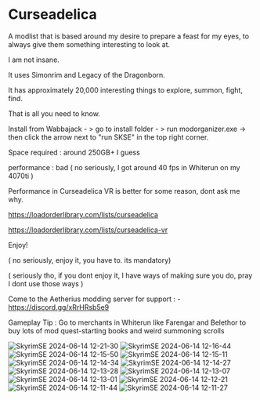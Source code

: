 
# Curseadelica
A modlist that is based around my desire to prepare a feast for my eyes, to always give them something interesting to look at.

I am not insane.

It uses Simonrim and Legacy of the Dragonborn.

It has approximately 20,000 interesting things to explore, summon, fight, find. 

That is all you need to know.

Install from Wabbajack - > go to install folder - > run modorganizer.exe -> then click the arrow next to "run SKSE" in the top right corner.

Space required : around 250GB+ I guess

performance : bad ( no seriously, I got around 40 fps in Whiterun on my 4070ti )

Performance in Curseadelica VR is better for some reason, dont ask me why.

https://loadorderlibrary.com/lists/curseadelica

https://loadorderlibrary.com/lists/curseadelica-vr

Enjoy!

( no seriously, enjoy it, you have to. its mandatory)

( seriously tho, if you dont enjoy it, I have ways of making sure you do, pray I dont use those ways )

Come to the Aetherius modding server for support : - https://discord.gg/xRrHRsb5e9

Gameplay Tip : Go to merchants in Whiterun like Farengar and Belethor to buy lots of mod quest-starting books and weird summoning scrolls


![SkyrimSE 2024-06-14 12-21-30](https://github.com/The-Animonculory/Curseadelica/assets/85711747/6d3c5b70-a33a-4f38-88f6-bd9dd2abdeee)
![SkyrimSE 2024-06-14 12-16-44](https://github.com/The-Animonculory/Curseadelica/assets/85711747/aaa84814-9980-4773-9ae1-88b2ba026b4e)
![SkyrimSE 2024-06-14 12-15-50](https://github.com/The-Animonculory/Curseadelica/assets/85711747/c3239553-3ab4-4921-b26b-99f06c157f85)
![SkyrimSE 2024-06-14 12-15-11](https://github.com/The-Animonculory/Curseadelica/assets/85711747/c044e3f9-762e-4a78-b0f0-1087123593a9)
![SkyrimSE 2024-06-14 12-14-34](https://github.com/The-Animonculory/Curseadelica/assets/85711747/b3c6c56b-6bb5-4496-899c-4ad2d937556c)
![SkyrimSE 2024-06-14 12-14-27](https://github.com/The-Animonculory/Curseadelica/assets/85711747/2b99fc03-97d2-41ec-a1f4-a28211a2e46c)
![SkyrimSE 2024-06-14 12-13-28](https://github.com/The-Animonculory/Curseadelica/assets/85711747/8708b9b8-89b9-4b54-92e3-6252d38bc534)
![SkyrimSE 2024-06-14 12-13-07](https://github.com/The-Animonculory/Curseadelica/assets/85711747/c3676d4f-6491-4aa7-bfbf-1b75d5204062)
![SkyrimSE 2024-06-14 12-13-01](https://github.com/The-Animonculory/Curseadelica/assets/85711747/a778aa13-9e64-4379-9439-d6abdf66dd60)
![SkyrimSE 2024-06-14 12-12-21](https://github.com/The-Animonculory/Curseadelica/assets/85711747/5930ed41-af84-4e8c-a4da-67d6dac8b01c)
![SkyrimSE 2024-06-14 12-11-44](https://github.com/The-Animonculory/Curseadelica/assets/85711747/816d379d-611f-4467-b7ed-4c39a4131913)
![SkyrimSE 2024-06-14 12-11-27](https://github.com/The-Animonculory/Curseadelica/assets/85711747/bf854d59-741c-467d-b751-6d8d99481a8a)


